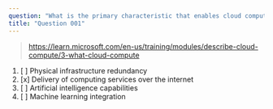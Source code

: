 ```yaml
---
question: "What is the primary characteristic that enables cloud computing to rapidly expand IT infrastructure compared to traditional datacenters?"
title: "Question 001"
---
```



> https://learn.microsoft.com/en-us/training/modules/describe-cloud-compute/3-what-cloud-compute

1. [ ] Physical infrastructure redundancy
1. [x] Delivery of computing services over the internet
1. [ ] Artificial intelligence capabilities
1. [ ] Machine learning integration
